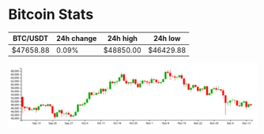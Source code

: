 # Bitcoin Stats

BTC/USDT|24h change|24h high|24h low|
|---|---|---|---|
|$47658.88|0.09%|$48850.00|$46429.88|

<img src="./chart.svg">
